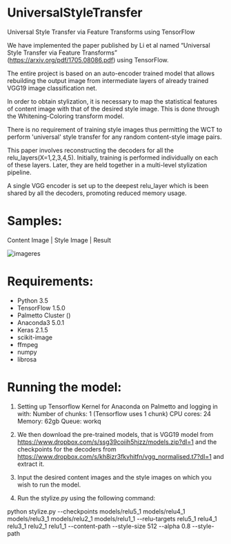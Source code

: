 # UniversalStyleTransfer
Universal Style Transfer via Feature Transforms using TensorFlow

We have implemented the paper published by Li et al named “Universal Style Transfer via Feature Transforms” (https://arxiv.org/pdf/1705.08086.pdf) using TensorFlow. 

The entire project is based on an auto-encoder trained model that allows rebuilding the output image from intermediate layers of already trained VGG19 image classification net. 

In order to obtain stylization, it is necessary to map the statistical features of content image with that of the desired style image. This is done through the Whitening-Coloring transform model.

There is no requirement of training style images thus permitting the WCT to perform 'universal' style transfer for any random content-style image pairs.

This paper involves reconstructing the decoders for all the relu_layers(X=1,2,3,4,5). Initially, training is performed individually on each of these layers. Later, they are held together in a multi-level stylization pipeline.

A single VGG encoder is set up to the deepest relu_layer which is been shared by all the decoders, promoting reduced memory usage.


# Samples:

Content Image | Style Image | Result

![imageres](https://clemson.box.com/shared/static/spxeli5sw26z8r8t34ndsi9ccr1twc9n.jpg?raw=true "Title")



# Requirements:

* Python 3.5
* TensorFlow 1.5.0
* Palmetto Cluster ()
* Anaconda3 5.0.1
* Keras 2.1.5
* scikit-image
* ffmpeg
* numpy
* librosa


# Running the model:

1. Setting up Tensorflow Kernel for Anaconda on Palmetto and logging in with:
Number of chunks: 1 (Tensorflow uses 1 chunk)
CPU cores: 24
Memory: 62gb
Queue: workq

2. We then download the pre-trained models, that is VGG19 model from https://www.dropbox.com/s/ssg39coiih5hjzz/models.zip?dl=1 and the checkpoints for the decoders from https://www.dropbox.com/s/kh8izr3fkvhitfn/vgg_normalised.t7?dl=1 and extract it.

3. Input the desired content images and the style images on which you wish to run the model.

4. Run the stylize.py using the following command:
 
python stylize.py --checkpoints models/relu5_1 models/relu4_1 models/relu3_1 models/relu2_1 models/relu1_1 --relu-targets relu5_1 relu4_1 relu3_1 relu2_1 relu1_1 --content-path <CONTENT IMAGE PATH>
--style-size 512 --alpha 0.8 --style-path <STYLE IMAGE PATH> --out-path <OUTPUT IMAGE PATH> 

# Arguments used are:

1. checkpoints:  variable to restore to specific checkpoint.
2. relu-targets: mapping the checkpoints to corresponding relu_layer 
                 targets.
3. content-path: path of the content image or folder containing the    
                 content image.
4. alpha:        weighing factor that is the WCT feature to control 
                 degree of stylization.
5. style-size:   resizing the original image to the assigned value
6. style-path:   path of the style image or folder containing the    
                 style image.
7. out-path:     path of the folder where you want to save the    
                 output image.

# Implementing the existing model to Audio files:

Here we are implementing the Style Transfer model not only to Images but also to Audio Files. So, we input a content ‘.mp3’ file and a style ‘.mp3’ file. 

We modify the static methods, preprocess(object) and postprocess(object) in WCT.py file to implement the above Universal Style Transfer model on the audio files.

In case you want to use your own audio files as inputs, 
We need to first cut them to 10s length using the code: 

ffmpeg -i <FILENAME.mp3> -ss 00:00:00 -t 10 <FILENAME.mp3>

Using Fast Fourier Transform, we convert the raw input audio files to spectogram. Spectrogram can be treated as [1xT] image with F number of channels. and then we apply the Universal Style Transform model that is mentioned above to transfer style of the style ‘mp3’ file to the content ‘mp3’ file and then carry out reconstruction to obtain the output .wav file using Griffin-Lim algorithm.



# References:

1. Yijun Li, Chen Fang, Jimei Yang, Zhaowen Wang, Xin Lu, Ming-Hsuan Yang. Universal   Style Transfer via Feature Transforms. In 
2. L. A. Gatys, A. S. Ecker, and M. Bethge. Texture synthesis using convolutional neural networks. In NIPS, 2015.
3. L. A. Gatys, A. S. Ecker, and M. Bethge. Image style transfer using convolutional neural networks. In CVPR, 2016.
4. X. Huang and S. Belongie. Arbitrary style transfer in real-time with adaptive instance normalization. In ICCV, 2017.
5. J. Johnson, A. Alahi, and L. Fei-Fei. Perceptual losses for real-time style transfer and super-resolution. In ECCV, 2016.
6. C. Li and M. Wand. Precomputed real-time texture synthesis with markovian generative adversarial networks. In ECCV, 2016.
7. D. Ulyanov, V. Lebedev, A. Vedaldi, and V. Lempitsky. Texture networks: Feed-forward synthesis of textures and stylized images. In ICML, 2016.
8. Eric Grinstein, Ngoc Duong, Alexey Ozerov, Patrick Perez, Audio Style Transfer.In 2017.
9. D. Griffin,Jae Lim, Signal estimation from modified short-time Fourier transform.


